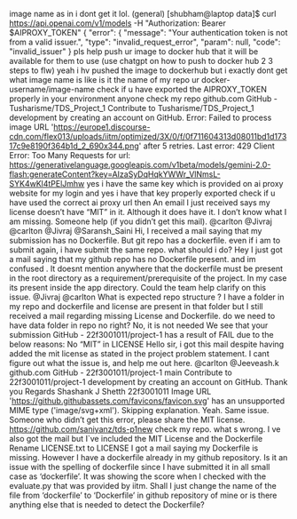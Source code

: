 image name as in i dont get it lol.
(general) [shubham@laptop data]$ curl https://api.openai.com/v1/models -H "Authorization: Bearer $AIPROXY_TOKEN"
{
  "error": {
    "message": "Your authentication token is not from a valid issuer.",
    "type": "invalid_request_error",
    "param": null,
    "code": "invalid_issuer"
  } pls help
push ur image to docker hub that it will be available for them to use (use chatgpt on how to push to docker hub 2 3 steps to flw)
yeah i hv pushed the image to dockerhub but i exactly dont get what image name is like is it the name of my repo
ur docker-username/image-name
check if u have exported the AIPROXY_TOKEN properly in your environment
anyone check my repo github.com GitHub - Tusharisme/TDS_Project_1 Contribute to Tusharisme/TDS_Project_1 development by creating an account on GitHub.
Error: Failed to process image URL 'https://europe1.discourse-cdn.com/flex013/uploads/iitm/optimized/3X/0/f/0f711604313d08011bd1d17317c9e8190f364b1d_2_690x344.png' after 5 retries. Last error: 429 Client Error: Too Many Requests for url: https://generativelanguage.googleapis.com/v1beta/models/gemini-2.0-flash:generateContent?key=AIzaSyDqHqkYWWr_VlNmsL-SYK4wKl4tPElJmhw
yes i have the same key which is provided on ai proxy website for my login and yes i have that key properly exported
check if u have used the correct ai proxy url then
An email I just received says my license doesn’t have “MIT” in it. Although it does have it. I don’t know what I am missing. Someone help (if you didn’t get this mail). @carlton @Jivraj
@carlton @Jivraj @Saransh_Saini Hi, I received a mail saying that my submission has no Dockerfile. But git repo has a dockerfile. even if i am to submit again, i have submit the same repo. what should i do?
Hey I just got a mail saying that my github repo has no Dockerfile present. and im confused . It doesnt mention anywhere that the dockerfile must be present in the root directory as a requirement/prerequisite of the project. In my case its present inside the app directory. Could the team help clarify on this issue. @Jivraj @carlton
What is expected repo structure ? I have a folder in my repo and dockerfile and license are present in that folder but I still received a mail regarding missing License and Dockerfile.
do we need to have data folder in repo no right?
No, it is not needed
We see that your submission GitHub - 22f3001011/project-1 has a result of FAIL due to the below reasons: No “MIT” in LICENSE Hello sir, i got this mail despite having added the mit license as stated in the project problem statement. I cant figure out what the issue is, and help me out here. @carlton @Jeeveash.k github.com GitHub - 22f3001011/project-1 main Contribute to 22f3001011/project-1 development by creating an account on GitHub. Thank you Regards Shashank J Shetth 22f3001011
Image URL 'https://github.githubassets.com/favicons/favicon.svg' has an unsupported MIME type ('image/svg+xml'). Skipping explanation.
Yeah. Same issue. Someone who didn’t get this error, please share the MIT license.
https://github.com/saniyanz/tds-p1new check my repo. what s wrong. I ve also got the mail but I`ve included the MIT License and the Dockerfile
Rename LICENSE.txt to LICENSE
I got a mail saying my Dockerfile is missing. However I have a dockerfile already in my github repository. Is it an issue with the spelling of dockerfile since I have submitted it in all small case as ‘dockerfile’. It was showing the score when I checked with the evaluate.py that was provided by iitm. Shall I just change the name of the file from ‘dockerfile’ to ‘Dockerfile’ in github repository of mine or is there anything else that is needed to detect the Dockerfile?

